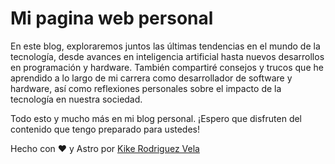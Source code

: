 
# Mi pagina web personal

En este blog, exploraremos juntos las últimas tendencias en el mundo de la tecnología, desde avances en inteligencia artificial hasta nuevos desarrollos en programación y hardware. También compartiré consejos y trucos que he aprendido a lo largo de mi carrera como desarrollador de software y hardware, así como reflexiones personales sobre el impacto de la tecnología en nuestra sociedad.

Todo esto y mucho más en mi blog personal. ¡Espero que disfruten del contenido que tengo preparado para ustedes!

Hecho con ❤️ y Astro por [Kike Rodriguez Vela]()